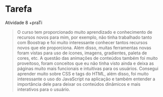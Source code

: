 # Tarefa
Atividade 8 +praTi

> O curso tem proporcionado muito aprendizado e conhecimento de recursos novos para mim, por exemplo, não tinha trabalhado tanto com Boostrap e
> foi muito interessante conhecer tantos recursos novos que ele proporciona.
> Além disso, muitas ferramentas novas foram vistas para uso de ícones, imagens, gradientes, paleta de cores, etc.
> A questão das animações de conteúdos também foi muito proveitoso, foram conceitos que eu não tinha visto ainda e
> deixa as páginas muito mais funcionais e intuitivas para os usuários.
> Consegui aprender muito sobre CSS e tags do HTML, além disso, foi muito interessante o uso do JavaScript na aplicação
> e também entender a importância dele para deixar os conteúdos dinâmicos e mais interativos para o usuário.
